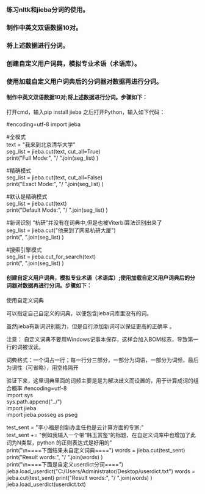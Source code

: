 ### 练习nltk和jieba分词的使用。  
### 制作中英文双语数据10对。  
### 将上述数据进行分词。  
### 创建自定义用户词典，模拟专业术语（术语库）。  
### 使用加载自定义用户词典后的分词器对数据再进行分词。  
#### 制作中英文双语数据10对;将上述数据进行分词。步骤如下：
打开cmd，输入pip install jieba
之后打开Python，输入如下代码：

#encoding=utf-8
import jieba
 
#全模式  
text = "我来到北京清华大学"  
seg_list = jieba.cut(text, cut_all=True)  
print("Full Mode:", "/ ".join(seg_list)  )   

#精确模式  
seg_list = jieba.cut(text, cut_all=False)  
print("Exact Mode:", "/ ".join(seg_list)  )   
  

#默认是精确模式  
seg_list = jieba.cut(text)  
print("Default Mode:", "/ ".join(seg_list)  )   

#新词识别 “杭研”并没有在词典中,但是也被Viterbi算法识别出来了  
seg_list = jieba.cut("他来到了网易杭研大厦")   
print(", ".join(seg_list) )  


#搜索引擎模式  
seg_list = jieba.cut_for_search(text)   
print(", ".join(seg_list) )  

#### 创建自定义用户词典，模拟专业术语（术语库）;使用加载自定义用户词典后的分词器对数据再进行分词。步骤如下：
使用自定义词典

可以指定自己自定义的词典，以便包含jieba词库里没有的词。

虽然jieba有新词识别能力，但是自行添加新词可以保证更高的正确率 。

注意： 自定义词典不要用Windows记事本保存，这样会加入BOM标志，导致第一行的词被误读。

词典格式：一个词占一行；每一行分三部分，一部分为词语，一部分为词频，最后为词性（可省略），用空格隔开

验证下来，这里词典里面的词频主要是是为解决歧义而设置的，用于计算成词的组合概率
#encoding=utf-8  
import sys  
sys.path.append("../")  
import jieba   
import jieba.posseg as pseg  
  
test_sent = "李小福是创新办主任也是云计算方面的专家;"  
test_sent += "例如我输入一个带“韩玉赏鉴”的标题，在自定义词库中也增加了此词为N类型，python 的正则表达式是好用的"  
print("\n====下面结果未自定义词典====")
words = jieba.cut(test_sent) 
print("Result words:", "/ ".join(words)  )    
print("\n====下面是自定义userdict分词====")
jieba.load_userdict("C:/Users/Administrator/Desktop/userdict.txt")
words = jieba.cut(test_sent) 
print("Result words:", "/ ".join(words)  )   
jieba.load_userdict(userdict.txt)


